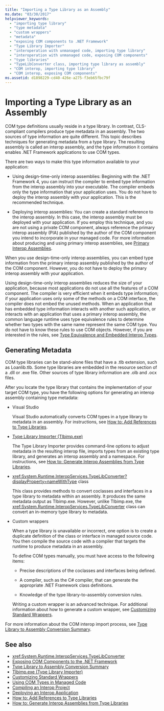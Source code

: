 ```yaml
---
title: "Importing a Type Library as an Assembly"
ms.date: "03/30/2017"
helpviewer_keywords:
  - "importing type library"
  - "type metadata"
  - "custom wrappers"
  - "metadata"
  - "exposing COM components to .NET Framework"
  - "Type Library Importer"
  - "interoperation with unmanaged code, importing type library"
  - "interoperation with unmanaged code, exposing COM components"
  - "type libraries"
  - "TypeLibConverter class, importing type library as assembly"
  - "COM interop, importing type library"
  - "COM interop, exposing COM components"
ms.assetid: d1898229-cd40-426e-a275-f3eb65fbc79f
---
```

# Importing a Type Library as an Assembly

COM type definitions usually reside in a type library. In contrast, CLS-compliant compilers produce type metadata in an assembly. The two sources of type information are quite different. This topic describes techniques for generating metadata from a type library. The resulting assembly is called an interop assembly, and the type information it contains enables .NET Framework applications to use COM types.

There are two ways to make this type information available to your application:

- Using design-time-only interop assemblies: Beginning with the .NET Framework 4, you can instruct the compiler to embed type information from the interop assembly into your executable. The compiler embeds only the type information that your application uses. You do not have to deploy the interop assembly with your application. This is the recommended technique.

- Deploying interop assemblies: You can create a standard reference to the interop assembly. In this case, the interop assembly must be deployed with your application. If you employ this technique, and you are not using a private COM component, always reference the primary interop assembly (PIA) published by the author of the COM component you intend to incorporate in your managed code. For more information about producing and using primary interop assemblies, see [Primary Interop Assemblies](https://docs.microsoft.com/previous-versions/dotnet/netframework-4.0/aax7sdch(v=vs.100)).

When you use design-time-only interop assemblies, you can embed type information from the primary interop assembly published by the author of the COM component. However, you do not have to deploy the primary interop assembly with your application.

Using design-time-only interop assemblies reduces the size of your application, because most applications do not use all the features of a COM component. The compiler is very efficient when it embeds type information; if your application uses only some of the methods on a COM interface, the compiler does not embed the unused methods. When an application that has embedded type information interacts with another such application, or interacts with an application that uses a primary interop assembly, the common language runtime uses type equivalence rules to determine whether two types with the same name represent the same COM type. You do not have to know these rules to use COM objects. However, if you are interested in the rules, see [Type Equivalence and Embedded Interop Types](type-equivalence-and-embedded-interop-types.md).

## Generating Metadata

COM type libraries can be stand-alone files that have a .tlb extension, such as Loanlib.tlb. Some type libraries are embedded in the resource section of a .dll or .exe file. Other sources of type library information are .olb and .ocx files.

After you locate the type library that contains the implementation of your target COM type, you have the following options for generating an interop assembly containing type metadata:

- Visual Studio

  Visual Studio automatically converts COM types in a type library to metadata in an assembly. For instructions, see [How to: Add References to Type Libraries](how-to-add-references-to-type-libraries.md).

- [Type Library Importer (Tlbimp.exe)](../tools/tlbimp-exe-type-library-importer.md)

  The Type Library Importer provides command-line options to adjust metadata in the resulting interop file, imports types from an existing type library, and generates an interop assembly and a namespace. For instructions, see [How to: Generate Interop Assemblies from Type Libraries](how-to-generate-interop-assemblies-from-type-libraries.md).

- <xref:System.Runtime.InteropServices.TypeLibConverter?displayProperty=nameWithType> class

  This class provides methods to convert coclasses and interfaces in a type library to metadata within an assembly. It produces the same metadata output as Tlbimp.exe. However, unlike Tlbimp.exe, the <xref:System.Runtime.InteropServices.TypeLibConverter> class can convert an in-memory type library to metadata.

- Custom wrappers

  When a type library is unavailable or incorrect, one option is to create a duplicate definition of the class or interface in managed source code. You then compile the source code with a compiler that targets the runtime to produce metadata in an assembly.

  To define COM types manually, you must have access to the following items:

  - Precise descriptions of the coclasses and interfaces being defined.

  - A compiler, such as the C# compiler, that can generate the appropriate .NET Framework class definitions.

  - Knowledge of the type library-to-assembly conversion rules.

  Writing a custom wrapper is an advanced technique. For additional information about how to generate a custom wrapper, see [Customizing Standard Wrappers](https://docs.microsoft.com/previous-versions/dotnet/netframework-4.0/h7hx9abd(v=vs.100)).

 For more information about the COM interop import process, see [Type Library to Assembly Conversion Summary](https://docs.microsoft.com/previous-versions/dotnet/netframework-4.0/k83zzh38(v=vs.100)).

## See also

- <xref:System.Runtime.InteropServices.TypeLibConverter>
- [Exposing COM Components to the .NET Framework](exposing-com-components.md)
- [Type Library to Assembly Conversion Summary](https://docs.microsoft.com/previous-versions/dotnet/netframework-4.0/k83zzh38(v=vs.100))
- [Tlbimp.exe (Type Library Importer)](../tools/tlbimp-exe-type-library-importer.md)
- [Customizing Standard Wrappers](https://docs.microsoft.com/previous-versions/dotnet/netframework-4.0/h7hx9abd(v=vs.100))
- [Using COM Types in Managed Code](https://docs.microsoft.com/previous-versions/dotnet/netframework-4.0/3y76b69k(v=vs.100))
- [Compiling an Interop Project](compiling-an-interop-project.md)
- [Deploying an Interop Application](deploying-an-interop-application.md)
- [How to: Add References to Type Libraries](how-to-add-references-to-type-libraries.md)
- [How to: Generate Interop Assemblies from Type Libraries](how-to-generate-interop-assemblies-from-type-libraries.md)
